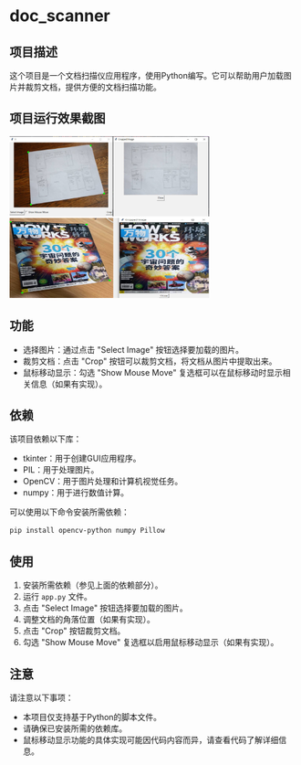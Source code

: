 # doc_scanner

## 项目描述

这个项目是一个文档扫描仪应用程序，使用Python编写。它可以帮助用户加载图片并裁剪文档，提供方便的文档扫描功能。

## 项目运行效果截图

<img src="https://github.com/LiuEhe/doc_scanner/blob/main/result/picture1.jpg" width="350" height="140"><img src="https://github.com/LiuEhe/doc_scanner/blob/main/result/picture2.jpg" width="350" height="140">


## 功能

- 选择图片：通过点击 "Select Image" 按钮选择要加载的图片。
- 裁剪文档：点击 "Crop" 按钮可以裁剪文档，将文档从图片中提取出来。
- 鼠标移动显示：勾选 "Show Mouse Move" 复选框可以在鼠标移动时显示相关信息（如果有实现）。

## 依赖

该项目依赖以下库：

- tkinter：用于创建GUI应用程序。
- PIL：用于处理图片。
- OpenCV：用于图片处理和计算机视觉任务。
- numpy：用于进行数值计算。

可以使用以下命令安装所需依赖：

```bash
pip install opencv-python numpy Pillow
```

## 使用

1. 安装所需依赖（参见上面的依赖部分）。
2. 运行 `app.py` 文件。
3. 点击 "Select Image" 按钮选择要加载的图片。
4. 调整文档的角落位置（如果有实现）。
5. 点击 "Crop" 按钮裁剪文档。
6. 勾选 "Show Mouse Move" 复选框以启用鼠标移动显示（如果有实现）。

## 注意

请注意以下事项：

- 本项目仅支持基于Python的脚本文件。
- 请确保已安装所需的依赖库。
- 鼠标移动显示功能的具体实现可能因代码内容而异，请查看代码了解详细信息。
